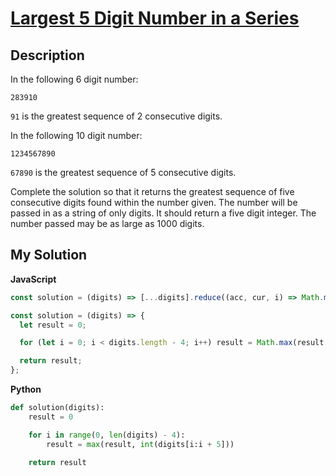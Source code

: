 # [Largest 5 Digit Number in a Series](https://www.codewars.com/kata/51675d17e0c1bed195000001)

## Description

In the following 6 digit number:

```
283910
```

`91` is the greatest sequence of 2 consecutive digits.

In the following 10 digit number:

```
1234567890
```

`67890` is the greatest sequence of 5 consecutive digits.

Complete the solution so that it returns the greatest sequence of five consecutive digits found within the number given. The number will be passed in as a string of only digits. It should return a five digit integer. The number passed may be as large as 1000 digits.

## My Solution

**JavaScript**

```js
const solution = (digits) => [...digits].reduce((acc, cur, i) => Math.max(acc, digits.slice(i, i + 5)), 0);
```

```js
const solution = (digits) => {
  let result = 0;

  for (let i = 0; i < digits.length - 4; i++) result = Math.max(result, +digits.slice(i, i + 5));

  return result;
};
```

**Python**

```py
def solution(digits):
    result = 0

    for i in range(0, len(digits) - 4):
        result = max(result, int(digits[i:i + 5]))

    return result
```

